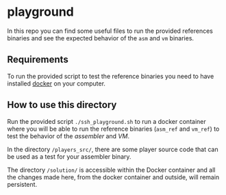 # playground

In this repo you can find some useful files to run the provided references
binaries and see the expected behavior of the `asm` and `vm` binaries.

## Requirements

To run the provided script to test the reference binaries you need to have
installed [docker](https://docs.docker.com/get-docker/) on your computer.

## How to use this directory

Run the provided script `./ssh_playground.sh` to run a docker container where
you will be able to run the reference binaries (`asm_ref` and `vm_ref`) to test
the behavior of the _assembler_ and _VM_.

In the directory `/players_src/`, there are some player source code that can be
used as a test for your assembler binary.

The directory `/solution/` is accessible within the Docker container and all
the changes made here, from the docker container and outside, will remain
persistent.
